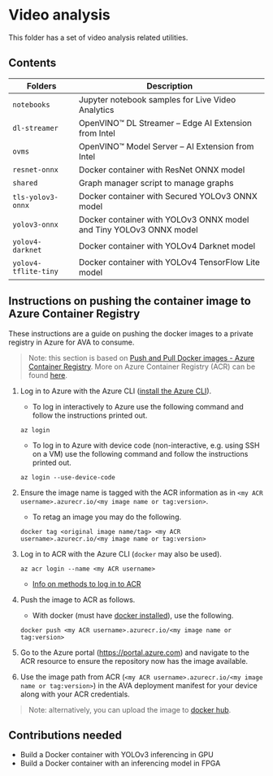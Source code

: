 # Video analysis

This folder has a set of video analysis related utilities.

## Contents

| Folders              | Description                                                              |
|----------------------|--------------------------------------------------------------------------|
| `notebooks`          | Jupyter notebook samples for Live Video Analytics                        |
| `dl-streamer`        | OpenVINO™ DL Streamer – Edge AI Extension from Intel                     |
| `ovms`               | OpenVINO™ Model Server – AI Extension from Intel                         |
| `resnet-onnx`        | Docker container with ResNet ONNX model                                  |
| `shared`             | Graph manager script to manage graphs                                    |
| `tls-yolov3-onnx`    | Docker container with Secured YOLOv3 ONNX model                          |
| `yolov3-onnx`        | Docker container with YOLOv3 ONNX model and Tiny YOLOv3 ONNX model       |
| `yolov4-darknet`     | Docker container with YOLOv4 Darknet model                               |
| `yolov4-tflite-tiny` | Docker container with YOLOv4 TensorFlow Lite model                       |


## Instructions on pushing the container image to Azure Container Registry

These instructions are a guide on pushing the docker images to a private registry in Azure for AVA to consume.

> Note:  this section is based on [Push and Pull Docker images  - Azure Container Registry](http://docs.microsoft.com/en-us/azure/container-registry/container-registry-get-started-docker-cli).  More on Azure Container Registry (ACR) can be found [here](https://docs.microsoft.com/en-us/azure/container-registry/).


1. Log in to Azure with the Azure CLI ([install the Azure CLI](https://docs.microsoft.com/en-us/cli/azure/install-azure-cli)).

    - To log in interactively to Azure use the following command and follow the instructions printed out.

    ```
    az login
    ```

    - To log in to Azure with device code (non-interactive, e.g. using SSH on a VM) use the following command and follow the instructions printed out.

    ```
    az login --use-device-code
    ```


2.  Ensure the image name is tagged with the ACR information as in `<my ACR username>.azurecr.io/<my image name or tag:version>`.

    - To retag an image you may do the following.

    ```
    docker tag <original image name/tag> <my ACR username>.azurecr.io/<my image name or tag:version>
    ```

3.  Log in to ACR with the Azure CLI (`docker` may also be used).

    ```
    az acr login --name <my ACR username>
    ```

    - [Info on methods to log in to ACR](https://docs.microsoft.com/en-us/azure/container-registry/container-registry-get-started-docker-cli#log-in-to-a-registry)

4.  Push the image to ACR as follows.

    - With docker (must have [docker installed](https://docs.docker.com/get-docker/)), use the following.
    ```
    docker push <my ACR username>.azurecr.io/<my image name or tag:version>
    ```

5.  Go to the Azure portal (https://portal.azure.com) and navigate to the ACR resource to ensure the repository now has the image available.

6.  Use the image path from ACR (`<my ACR username>.azurecr.io/<my image name or tag:version>`) in the AVA deployment manifest for your device along with your ACR credentials.

> Note:  alternatively, you can upload the image to [docker hub](https://hub.docker.com).

## Contributions needed

- Build a Docker container with YOLOv3 inferencing in GPU
- Build a Docker container with an inferencing model in FPGA
